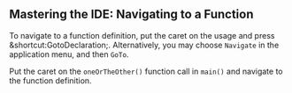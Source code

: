 ## Mastering the IDE: Navigating to a Function

To navigate to a function definition, put the caret on the usage and press
<span class="shortcut">&shortcut:GotoDeclaration;</span>. Alternatively, you
may choose <span class="control">`Navigate`</span> in the application menu, and
then <span class="control">`GoTo`</span>.

Put the caret on the `oneOrTheOther()` function call in `main()` and navigate
to the function definition.
